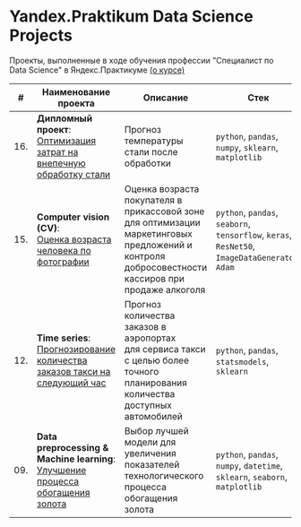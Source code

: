 # Yandex.Praktikum Data Science Projects

Проекты, выполненные в ходе обучения профессии "Специалист по Data Science" в Яндекс.Практикуме [(о курсе)](https://praktikum.yandex.ru/data-scientist/)


| #    | Наименование проекта                | Описание                                                     | Стек                                                         |
| ---- | ------------------------------------------------------------ | ------------------------------------------------------------ | ------------------------------------------------------------ |
| 16.   | **Дипломный проект**: <br/>[Оптимизация затрат на внепечную обработку стали](https://github.com/shishkoedoff/DS-professional-training-course-at-Yandex.Praktikum/tree/main/16%20-%20Predicting%20the%20temperature%20of%20steel%20after%20processing) | Прогноз температуры стали после обработки             | `python`, `pandas`, `numpy`, `sklearn`, `matplotlib` |
| 15.   | **Computer vision (CV)**: <br/>[Оценка возраста человека по фотографии](https://github.com/shishkoedoff/Yandex.Praktikum/tree/main/15%20-%20Age%20prediction%20by%20photo) | Оценка возраста покупателя в прикассовой зоне для оптимизации маркетинговых предложений и контроля добросовестности кассиров при продаже алкоголя | `python`, `pandas`, `seaborn`, `tensorflow`, `keras`, `ResNet50`, `ImageDataGenerator`, `Adam` |
| 12.   | **Time series**: <br/>[Прогнозирование количества заказов такси на следующий час](https://github.com/shishkoedoff/DS-professional-training-course-at-Yandex.Praktikum/tree/main/12%20-%20Taxi%20orders%20forecast) | Прогноз количества заказов в аэропортах <br/>для сервиса такси с целью более точного планирования количества доступных <br/>автомобилей | `python`, `pandas`, `statsmodels`, `sklearn` |
| 09.   | **Data preprocessing & Machine learning**: <br/> [Улучшение процесса обогащения золота](https://github.com/shishkoedoff/DS-professional-training-course-at-Yandex.Praktikum/tree/main/09%20-%20Gold%20extraction%20forecast) | Выбор лучшей модели для увеличения <br/>показателей технологического процесса <br/>обогащения золота | `python`, `pandas`, `numpy`, `datetime`, `sklearn`, `seaborn`, `matplotlib`       |
